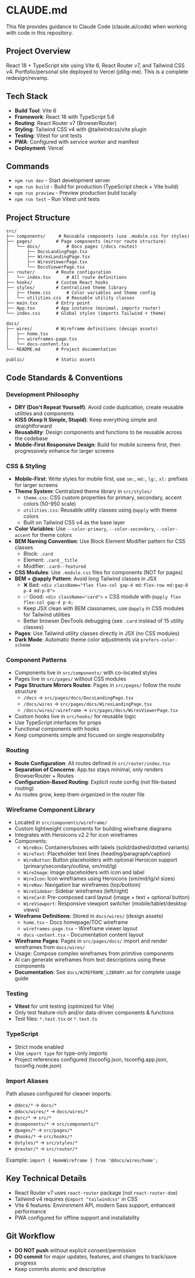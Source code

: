 # CLAUDE.md

This file provides guidance to Claude Code (claude.ai/code) when working with code in this repository.

## Project Overview
React 18 + TypeScript site using Vite 6, React Router v7, and Tailwind CSS v4. Portfolio/personal site deployed to Vercel (jdilig-me). This is a complete redesign/revamp.

## Tech Stack
- **Build Tool**: Vite 6
- **Framework**: React 18 with TypeScript 5.6
- **Routing**: React Router v7 (BrowserRouter)
- **Styling**: Tailwind CSS v4 with @tailwindcss/vite plugin
- **Testing**: Vitest for unit tests
- **PWA**: Configured with service worker and manifest
- **Deployment**: Vercel

## Commands
- `npm run dev` - Start development server
- `npm run build` - Build for production (TypeScript check + Vite build)
- `npm run preview` - Preview production build locally
- `npm run test` - Run Vitest unit tests

## Project Structure
```
src/
├── components/     # Reusable components (use .module.css for styles)
├── pages/         # Page components (mirror route structure)
│   └── docs/          # Docs pages (/docs routes)
│       ├── DocsLandingPage.tsx
│       ├── WiresLandingPage.tsx
│       ├── WiresViewerPage.tsx
│       └── DocsViewerPage.tsx
├── router/        # Route configuration
│   └── index.tsx      # All route definitions
├── hooks/         # Custom React hooks
├── styles/        # Centralized theme library
│   ├── theme.css      # Color variables and theme config
│   └── utilities.css  # Reusable utility classes
├── main.tsx       # Entry point
├── App.tsx        # App instance (minimal, imports router)
└── index.css      # Global styles (imports Tailwind + theme)

docs/
├── wires/         # Wireframe definitions (design assets)
│   ├── home.tsx
│   ├── wireframes-page.tsx
│   └── docs-content.tsx
└── README.md      # Project documentation

public/            # Static assets
```

## Code Standards & Conventions

### Development Philosophy
- **DRY (Don't Repeat Yourself)**: Avoid code duplication, create reusable utilities and components
- **KISS (Keep It Simple, Stupid)**: Keep everything simple and straightforward
- **Reusability**: Design components and functions to be reusable across the codebase
- **Mobile-First Responsive Design**: Build for mobile screens first, then progressively enhance for larger screens

### CSS & Styling
- **Mobile-First**: Write styles for mobile first, use `sm:`, `md:`, `lg:`, `xl:` prefixes for larger screens
- **Theme System**: Centralized theme library in `src/styles/`
  - `theme.css`: CSS custom properties for primary, secondary, accent colors (50-950 scale)
  - `utilities.css`: Reusable utility classes using `@apply` with theme colors
  - Built on Tailwind CSS v4 as the base layer
- **Color Variables**: Use `--color-primary`, `--color-secondary`, `--color-accent` for theme colors
- **BEM Naming Convention**: Use Block Element Modifier pattern for CSS classes
  - Block: `.card`
  - Element: `.card__title`
  - Modifier: `.card--featured`
- **CSS Modules**: Use `.module.css` files for components (NOT for pages)
- **BEM + @apply Pattern**: Avoid long Tailwind classes in JSX
  - ❌ Bad: `<div className="flex flex-col gap-4 md:flex-row md:gap-8 p-4 md:p-8">`
  - ✅ Good: `<div className="card">` + CSS module with `@apply flex flex-col gap-4 p-4;`
  - Keep JSX clean with BEM classnames, use `@apply` in CSS modules for Tailwind utilities
  - Better browser DevTools debugging (see `.card` instead of 15 utility classes)
- **Pages**: Use Tailwind utility classes directly in JSX (no CSS modules)
- **Dark Mode**: Automatic theme color adjustments via `prefers-color-scheme`

### Component Patterns
- Components live in `src/components/` with co-located styles
- Pages live in `src/pages/` without CSS modules
- **Page Structure Mirrors Routes**: Pages in `src/pages/` follow the route structure
  - `/docs` → `src/pages/docs/DocsLandingPage.tsx`
  - `/docs/wires` → `src/pages/docs/WiresLandingPage.tsx`
  - `/docs/wires/:wireframe` → `src/pages/docs/WiresViewerPage.tsx`
- Custom hooks live in `src/hooks/` for reusable logic
- Use TypeScript interfaces for props
- Functional components with hooks
- Keep components simple and focused on single responsibility

### Routing
- **Route Configuration**: All routes defined in `src/router/index.tsx`
- **Separation of Concerns**: App.tsx stays minimal, only renders BrowserRouter + Routes
- **Configuration-Based Routing**: Explicit route config (not file-based routing)
- As routes grow, keep them organized in the router file

### Wireframe Component Library
- Located in `src/components/wireframe/`
- Custom lightweight components for building wireframe diagrams
- Integrates with Heroicons v2.2 for icon wireframes
- Components:
  - `WireBox`: Containers/boxes with labels (solid/dashed/dotted variants)
  - `WireText`: Placeholder text lines (heading/paragraph/caption)
  - `WireButton`: Button placeholders with optional Heroicon support (primary/secondary/outline, sm/md/lg)
  - `WireImage`: Image placeholders with icon and label
  - `WireIcon`: Icon wireframes using Heroicons (sm/md/lg/xl sizes)
  - `WireNav`: Navigation bar wireframes (top/bottom)
  - `WireSidebar`: Sidebar wireframes (left/right)
  - `WireCard`: Pre-composed card layout (image + text + optional button)
  - `WireViewport`: Responsive viewport switcher (mobile/tablet/desktop views)
- **Wireframe Definitions**: Stored in `docs/wires/` (design assets)
  - `home.tsx` - Docs homepage/TOC wireframe
  - `wireframes-page.tsx` - Wireframe viewer layout
  - `docs-content.tsx` - Documentation content layout
- **Wireframe Pages**: Pages in `src/pages/docs/` import and render wireframes from `docs/wires/`
- Usage: Compose complex wireframes from primitive components
- AI can generate wireframes from text descriptions using these components
- **Documentation**: See `docs/WIREFRAME_LIBRARY.md` for complete usage guide

### Testing
- **Vitest** for unit testing (optimized for Vite)
- Only test feature-rich and/or data-driven components & functions
- Test files: `*.test.tsx` or `*.test.ts`

### TypeScript
- Strict mode enabled
- Use `import type` for type-only imports
- Project references configured (tsconfig.json, tsconfig.app.json, tsconfig.node.json)

### Import Aliases
Path aliases configured for cleaner imports:
- `@docs/*` → `docs/*`
- `@docs/wires/*` → `docs/wires/*`
- `@src/*` → `src/*`
- `@components/*` → `src/components/*`
- `@pages/*` → `src/pages/*`
- `@hooks/*` → `src/hooks/*`
- `@styles/*` → `src/styles/*`
- `@router/*` → `src/router/*`

Example: `import { HomeWireframe } from '@docs/wires/home';`

## Key Technical Details
- React Router v7 uses `react-router` package (not `react-router-dom`)
- Tailwind v4 requires `@import "tailwindcss"` in CSS
- Vite 6 features: Environment API, modern Sass support, enhanced performance
- PWA configured for offline support and installability

## Git Workflow
- **DO NOT push** without explicit consent/permission
- **DO commit** for major updates, features, and changes to track/save progress
- Keep commits atomic and descriptive
